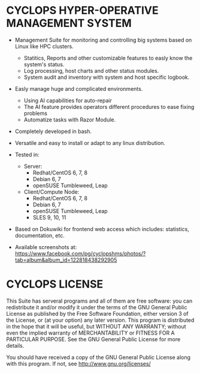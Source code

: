 # CYCLOPS HYPER-OPERATIVE MANAGEMENT SYSTEM

  - Management Suite for monitoring and controlling big systems based on Linux like HPC clusters.
    - Statitics, Reports and other customizable features to easly know the system's status.
    - Log processing, host charts and other status modules.
    - System audit and inventory with system and host specific logbook.
  - Easly manage huge and complicated environments.
    - Using AI capabilities for auto-repair 
    - The AI feature provides operators different procedures to ease fixing problems
    - Automatize tasks with Razor Module.
  - Completely developed in bash.
  - Versatile and easy to install or adapt to any linux distribution.
  
  - Tested in:
    - Server: 
        - Redhat/CentOS 6, 7, 8
        - Debian 6, 7
        - openSUSE Tumbleweed, Leap
    - Client/Compute Node: 
        - Redhat/CentOS 6, 7, 8
        - Debian 6, 7
        - openSUSE Tumbleweed, Leap
        - SLES 9, 10, 11
              
  - Based on Dokuwiki for frontend web access which includes: statistics, documentation, etc. 
  
  - Available screenshots at: https://www.facebook.com/pg/cyclopshms/photos/?tab=album&album_id=122818438292905

# CYCLOPS LICENSE 

This Suite has serveral programs and all of them are free software: 
you can redistribute it and/or modify it under the terms of the GNU General Public License as published by the Free Software Foundation, either version 3 of the License, or
(at your option) any later version.
This program is distributed in the hope that it will be useful, but WITHOUT ANY WARRANTY; 
without even the implied warranty of MERCHANTABILITY or FITNESS FOR A PARTICULAR PURPOSE.
See the GNU General Public License for more details.

You should have received a copy of the GNU General Public License  along with this program.  If not, see http://www.gnu.org/licenses/
